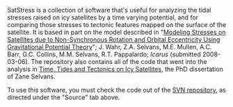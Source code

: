 SatStress is a collection of software that's useful for analyzing the tidal stresses raised on icy satellites by a time varying potential, and for comparing those stresses to tectonic features mapped on the surface of the satellite.  It is based in part on the model described in "[Modeling Stresses on Satellites due to Non-Synchronous Rotation and Orbital Eccentricity Using Gravitational Potential Theory](http://satstress.googlecode.com/files/Wahretal2008.pdf)"; J. Wahr, Z.A. Selvans, M.E. Mullen, A.C. Barr, G.C. Collins, M.M. Selvans, R.T. Pappalardo; _Icarus_ (submitted 2008-03-06).  The repository also contains all of the code that went into the analysis in [Time, Tides and Tectonics on Icy Satellites](http://pqdtopen.proquest.com/#abstract?dispub=3387542), the PhD dissertation of Zane Selvans.

To use this software, you must check the code out of the [SVN repository](https://code.google.com/p/satstress/source/checkout), as directed under the "Source" tab above.